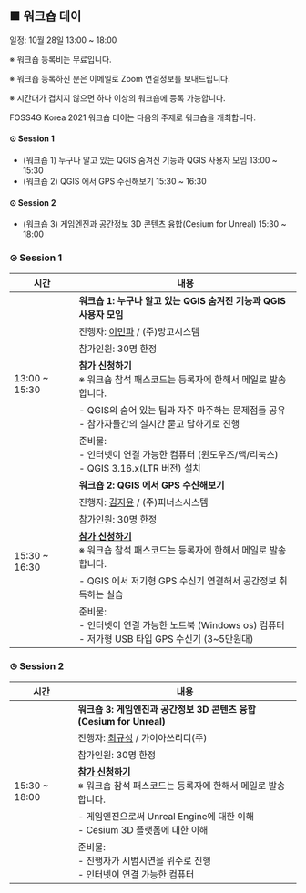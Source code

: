 ## ■ 워크숍 데이
일정: 10월 28일 13:00 ~ 18:00

※ 워크숍 등록비는 무료입니다.

※ 워크숍 등록하신 분은 이메일로 Zoom 연결정보를 보내드립니다.

※ 시간대가 겹치지 않으면 하나 이상의 워크숍에 등록 가능합니다.

FOSS4G Korea 2021 워크숍 데이는 다음의 주제로 워크숍을 개최합니다.

#### ⊙ Session 1
  - (워크숍 1) 누구나 알고 있는 QGIS 숨겨진 기능과 QGIS 사용자 모임 13:00 ~ 15:30
  - (워크숍 2) QGIS 에서 GPS 수신해보기 15:30 ~ 16:30

#### ⊙ Session 2
  - (워크숍 3) 게임엔진과 공간정보 3D 콘텐츠 융합(Cesium for Unreal) 15:30 ~ 18:00

### ⊙ Session 1
<table>
  <thead>
    <tr>
      <th>시간</th>
      <th>내용</th>
    </tr>
  </thead>
  <tbody>
    <tr>
      <td rowspan=6>13:00 ~ 15:30</td>
      <td><b>워크숍 1: 누구나 알고 있는 QGIS 숨겨진 기능과 QGIS 사용자 모임</b></td>
    </tr>
    <tr>
      <td>진행자: <a href="mailto:mapplus@gmail.com">이민파</a> / (주)망고시스템</td>
    </tr>
    <tr>
      <td>참가인원: 30명 한정</td>
    </tr>
    <tr>
      <td>
        <b><a href="https://docs.google.com/forms/d/e/1FAIpQLSeRQw8OXscZ3gJgkDkYD6nt1DAYj3oBpqAbTWAhQrs5lPkF0w/viewform?usp=sf_link">참가 신청하기</a></b><br> 
        ※ 워크숍 참석 패스코드는 등록자에 한해서 메일로 발송합니다.</td>
    </tr>
    <tr>
      <td>
         - QGIS의 숨어 있는 팁과 자주 마주하는 문제점들 공유<br>
         - 참가자들간의 실시간 묻고 답하기로 진행
      </td>
    </tr>
    <tr>
      <td>준비물:<br>
        - 인터넷이 연결 가능한 컴퓨터 (윈도우즈/맥/리눅스)<br>
        - QGIS 3.16.x(LTR 버전) 설치
      </td>
    </tr>
    <tr>
      <td rowspan=6>15:30 ~ 16:30</td>
      <td><b>워크숍 2: QGIS 에서 GPS 수신해보기</b></td>
    </tr>
    <tr>
      <td>진행자: <a href="mailto:aliasgis@gmail.com">김지윤</a> / (주)피너스시스템</td>
    </tr>
    <tr>
      <td>참가인원: 30명 한정</td>
    </tr>
    <tr>
      <td>
        <b><a href="https://docs.google.com/forms/d/e/1FAIpQLSeRQw8OXscZ3gJgkDkYD6nt1DAYj3oBpqAbTWAhQrs5lPkF0w/viewform?usp=sf_link">참가 신청하기</a></b><br> 
        ※ 워크숍 참석 패스코드는 등록자에 한해서 메일로 발송합니다.</td>
    </tr>
    <tr>
      <td>
        - QGIS 에서 저기형 GPS 수신기 연결해서 공간정보 취득하는 실습
      </td>
    </tr>
    <tr>
      <td>준비물:<br>
        - 인터넷이 연결 가능한 노트북 (Windows os) 컴퓨터<br>
        - 저가형 USB 타입 GPS 수신기 (3~5만원대)
      </td>
    </tr>
  </tbody>
</table>

### ⊙ Session 2
<table>
  <thead>
    <tr>
      <th>시간</th>
      <th>내용</th>
    </tr>
  </thead>
  <tbody>
    <tr>
      <td rowspan=6>15:30 ~ 18:00</td>
      <td><b>워크숍 3: 게임엔진과 공간정보 3D 콘텐츠 융합(Cesium for Unreal)</b></td>
    </tr>
    <tr>
      <td>진행자: <a href="mailto:kschoi@gaia3d.com">최규성</a> / 가이아쓰리디(주)</td>
    </tr>
    <tr>
      <td>참가인원: 30명 한정</td>
    </tr>
    <tr>
      <td>
        <b><a href="https://docs.google.com/forms/d/e/1FAIpQLSeRQw8OXscZ3gJgkDkYD6nt1DAYj3oBpqAbTWAhQrs5lPkF0w/viewform?usp=sf_link">참가 신청하기</a></b><br> 
        ※ 워크숍 참석 패스코드는 등록자에 한해서 메일로 발송합니다.</td>
    </tr>
    <tr>
      <td>
        - 게임엔진으로써 Unreal Engine에 대한 이해<br>
        - Cesium 3D 플랫폼에 대한 이해
      </td>
    </tr>
    <tr>
      <td>준비물:<br>
        - 진행자가 시범시연을 위주로 진행<br>
        - 인터넷이 연결 가능한 컴퓨터
      </td>
    </tr>
  </tbody>
</table>
